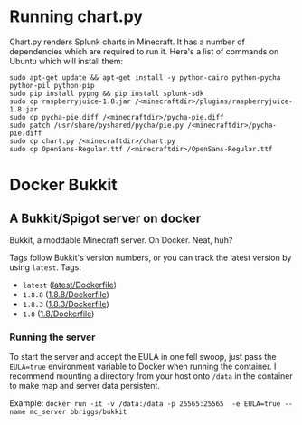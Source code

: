 # Running chart.py

Chart.py renders Splunk charts in Minecraft.  It has a number of dependencies which are required to run it.  Here's a list of commands on Ubuntu which will install them:

	sudo apt-get update && apt-get install -y python-cairo python-pycha python-pil python-pip
	sudo pip install pypng && pip install splunk-sdk
	sudo cp raspberryjuice-1.8.jar /<minecraftdir>/plugins/raspberryjuice-1.8.jar
	sudo cp pycha-pie.diff /<minecraftdir>/pycha-pie.diff
	sudo patch /usr/share/pyshared/pycha/pie.py /<minecraftdir>/pycha-pie.diff
	sudo cp chart.py /<minecraftdir>/chart.py
	sudo cp OpenSans-Regular.ttf /<minecraftdir>/OpenSans-Regular.ttf



# Docker Bukkit
## A Bukkit/Spigot server on docker
Bukkit, a moddable Minecraft server. On Docker. Neat, huh?

Tags follow Bukkit's version numbers, or you can track the latest version by using `latest`.
Tags: 
* `latest` ([latest/Dockerfile](https://github.com/bbriggs/docker-bukkit/blob/latest/Dockerfile))
* `1.8.8`  ([1.8.8/Dockerfile](https://github.com/bbriggs/docker-bukkit/blob/1.8.8/Dockerfile))
* `1.8.3`  ([1.8.3/Dockerfile](https://github.com/bbriggs/docker-bukkit/blob/1.8.3/Dockerfile))
* `1.8`  ([1.8/Dockerfile](https://github.com/bbriggs/docker-bukkit/blob/1.8/Dockerfile))

### Running the server
To start the server and accept the EULA in one fell swoop, just pass the `EULA=true` environment variable to Docker when running the container. I recommend mounting a directory from your host onto `/data` in the container to make map and server data persistent. 

Example:
`docker run -it -v /data:/data -p 25565:25565  -e EULA=true --name mc_server bbriggs/bukkit` 
